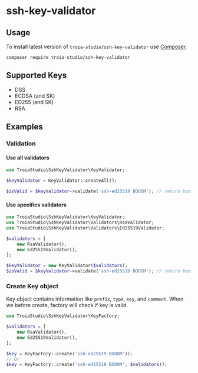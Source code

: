 # ssh-key-validator

## Usage
To install latest version of `troia-studio/ssh-key-validator` use [Composer](https://getcomposer.com/).
```shell
composer require troia-studio/ssh-key-validator
```

## Supported Keys
- DSS
- ECDSA (and SK)
- ED255 (and SK)
- RSA

## Examples

### Validation

#### Use all validators

```php
use TroiaStudio\SshKeyValidator\KeyValidator;

$keyValidator = KeyValidator::createAll();

$isValid = $keyValidator->validate('ssh-ed25519 BOOOM'); // return bool
```

#### Use specifics validators 
```php
use TroiaStudio\SshKeyValidator\KeyValidator;
use TroiaStudio\SshKeyValidator\Validators\RsaValidator;
use TroiaStudio\SshKeyValidator\Validators\Ed25519Validator;

$validators = [
    new RsaValidator(),
    new Ed25519Validator(),
];

$keyValidator = new KeyValidator($validators);
$isValid = $keyValidator->validate('ssh-ed25519 BOOOM'); // return bool
```

### Create Key object
Key object contains information like `prefix`, `type`, `key`, and `comment`.
When we before create, factory will check if key is valid.

```php
use TroiaStudio\SshKeyValidator\KeyFactory;

$validators = [
    new RsaValidator(),
    new Ed25519Validator(),
];

$key = KeyFactory::create('ssh-ed25519 BOOOM'));
// Or
$key = KeyFactory::create('ssh-ed25519 BOOOM', $validators));
```
